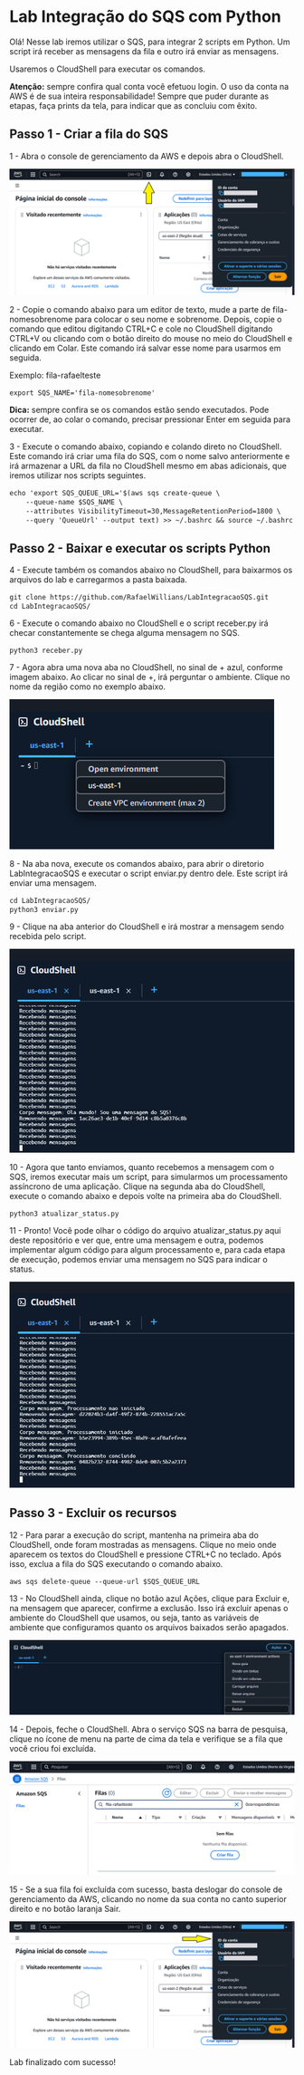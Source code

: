 # Lab Integração do SQS com Python

Olá! Nesse lab iremos utilizar o SQS, para integrar 2 scripts em Python. Um script irá receber as mensagens da fila e outro irá enviar as mensagens.

Usaremos o CloudShell para executar os comandos.

**Atenção:** sempre confira qual conta você efetuou login. O uso da conta na AWS é de sua inteira responsabilidade! Sempre que puder durante as etapas, faça prints da tela, para indicar que as concluiu com êxito.

## Passo 1 - Criar a fila do SQS

1 - Abra o console de gerenciamento da AWS e depois abra o CloudShell.

![aws-cloudshell1](/img/aws-cloudshell1.png)

2 - Copie o comando abaixo para um editor de texto, mude a parte de fila-nomesobrenome para colocar o seu nome e sobrenome. Depois, copie o comando que editou digitando CTRL+C e cole no CloudShell digitando CTRL+V ou clicando com o botão direito do mouse no meio do CloudShell e clicando em Colar. Este comando irá salvar esse nome para usarmos em seguida.

Exemplo: fila-rafaelteste

```
export SQS_NAME='fila-nomesobrenome'
```

**Dica:** sempre confira se os comandos estão sendo executados. Pode ocorrer de, ao colar o comando, precisar pressionar Enter em seguida para executar.

3 - Execute o comando abaixo, copiando e colando direto no CloudShell. Este comando irá criar uma fila do SQS, com o nome salvo anteriormente e irá armazenar a URL da fila no CloudShell mesmo em abas adicionais, que iremos utilizar nos scripts seguintes.

```
echo 'export SQS_QUEUE_URL='$(aws sqs create-queue \
    --queue-name $SQS_NAME \
    --attributes VisibilityTimeout=30,MessageRetentionPeriod=1800 \
    --query 'QueueUrl' --output text) >> ~/.bashrc && source ~/.bashrc
```

## Passo 2 - Baixar e executar os scripts Python

4 -  Execute também os comandos abaixo no CloudShell, para baixarmos os arquivos do lab e carregarmos a pasta baixada.
```
git clone https://github.com/RafaelWillians/LabIntegracaoSQS.git
cd LabIntegracaoSQS/
```

6 - Execute o comando abaixo no CloudShell e o script receber.py irá checar constantemente se chega alguma mensagem no SQS.
```
python3 receber.py
```

7 - Agora abra uma nova aba no CloudShell, no sinal de + azul, conforme imagem abaixo. Ao clicar no sinal de +, irá perguntar o ambiente. Clique no nome da região como no exemplo abaixo.

![cloudshell-aba](/img/cloudshell-aba.PNG)

8 - Na aba nova, execute os comandos abaixo, para abrir o diretorio LabIntegracaoSQS e executar o script enviar.py dentro dele.
Este script irá enviar uma mensagem.
```
cd LabIntegracaoSQS/
python3 enviar.py
```

9 - Clique na aba anterior do CloudShell e irá mostrar a mensagem sendo recebida pelo script.

![cloudshell-mensagem-recebida](/img/cloudshell-mensagem-recebida.PNG)

10 - Agora que tanto enviamos, quanto recebemos a mensagem com o SQS, iremos executar mais um script, para simularmos um processamento assíncrono de uma aplicação. Clique na segunda aba do CloudShell, execute o comando abaixo e depois volte na primeira aba do CloudShell.
```
python3 atualizar_status.py
``` 

11 - Pronto! Você pode olhar o código do arquivo atualizar_status.py aqui deste repositório e ver que, entre uma mensagem e outra, podemos implementar algum código para algum processamento e, para cada etapa de execução, podemos enviar uma mensagem no SQS para indicar o status.

![cloudshell-atualizar-status](/img/cloudshell-atualizar-status.PNG)

## Passo 3 - Excluir os recursos

12 - Para parar a execução do script, mantenha na primeira aba do CloudShell, onde foram mostradas as mensagens. Clique no meio onde aparecem os textos do CloudShell e pressione CTRL+C no teclado. Após isso, exclua a fila do SQS executando o comando abaixo.
```
aws sqs delete-queue --queue-url $SQS_QUEUE_URL
```

13 - No CloudShell ainda, clique no botão azul Ações, clique para Excluir e, na mensagem que aparecer, confirme a exclusão.
Isso irá excluir apenas o ambiente do CloudShell que usamos, ou seja, tanto as variáveis de ambiente que configuramos quanto os arquivos baixados serão apagados.

![cloudshell-excluir-ambiente](/img/cloudshell-excluir-ambiente.PNG)

14 - Depois, feche o CloudShell.
Abra o serviço SQS na barra de pesquisa, clique no ícone de menu na parte de cima da tela e verifique se a fila que você criou foi excluída.

![sqs-tela](/img/sqs-tela.PNG)

15 - Se a sua fila foi excluída com sucesso, basta deslogar do console de gerenciamento da AWS, clicando no nome da sua conta no canto superior direito e no botão laranja Sair.

![aws-console2](/img/aws-console2.png)

Lab finalizado com sucesso!
